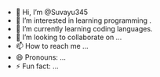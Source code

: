 - 👋 Hi, I’m @Suvayu345
- 👀 I’m interested in learning programming .
- 🌱 I’m currently learning coding languages.
- 💞️ I’m looking to collaborate on ...
- 📫 How to reach me ...
- 😄 Pronouns: ...
- ⚡ Fun fact: ...

<!---
Suvayu345/Suvayu345 is a ✨ special ✨ repository because its `README.md` (this file) appears on your GitHub profile.
You can click the Preview link to take a look at your changes.
--->
